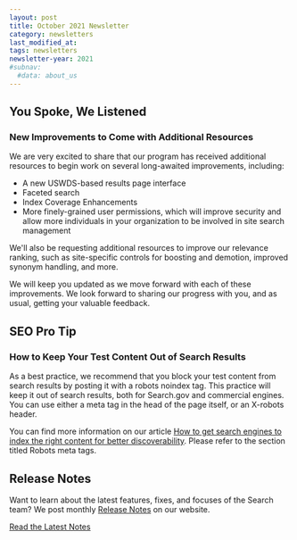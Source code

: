 ```yaml
---
layout: post
title: October 2021 Newsletter
category: newsletters
last_modified_at: 
tags: newsletters
newsletter-year: 2021
#subnav:
  #data: about_us
---
```


## You Spoke, We Listened
### New Improvements to Come with Additional Resources

We are very excited to share that our program has received additional resources to begin work on several long-awaited improvements, including: 

*   A new USWDS-based results page interface
*   Faceted search
*   Index Coverage Enhancements
*   More finely-grained user permissions, which will improve security and allow more individuals in your organization to be involved in site search management

We'll also be requesting additional resources to improve our relevance ranking, such as site-specific controls for boosting and demotion, improved synonym handling, and more.

We will keep you updated as we move forward with each of these improvements. We look forward to sharing our progress with you, and as usual, getting your valuable feedback.

## SEO Pro Tip
### How to Keep Your Test Content Out of Search Results

As a best practice, we recommend that you block your test content from search results by posting it with a robots noindex tag. This practice will keep it out of search results, both for Search.gov and commercial engines. You can use either a meta tag in the head of the page itself, or an X-robots header.

You can find more information on our article [How to get search engines to index the right content for better discoverability](https://search.gov/manual/how-search-engines-index-content-better-discoverability.html). Please refer to the section titled Robots meta tags.

## Release Notes

Want to learn about the latest features, fixes, and focuses of the Search team? We post monthly [Release Notes](https://search.gov/about/updates/releases/) on our website.

[Read the Latest Notes](https://search.gov/about/updates/releases/september-2021.html)

